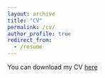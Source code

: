 ```yaml
---
layout: archive
title: "CV"
permalink: /cv/
author_profile: true
redirect_from:
  - /resume
---
```

You can download my CV <a href="/files/CV.pdf" download>here</a>
